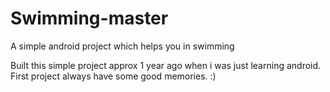 # Swimming-master
A simple android project which helps you in swimming
 
Built this simple project approx 1 year ago when i was just learning android.
First project always have some good memories. :)
